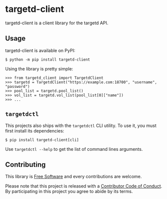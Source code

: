 # targetd-client

targetd-client is a client library for the targetd API.

## Usage

targetd-client is available on PyPI:

```
$ python -m pip install targetd-client
```

Using the library is pretty simple:

```
>>> from targetd_client import TargetdClient
>>> targetd = TargetdClient("https://example.com:18700", "username", "password")
>>> pool_list = targetd.pool_list()
>>> vol_list = targetd.vol_list(pool_list[0]["name"])
>>> ...
```

## `targetdctl`

This projects also ships with the `targetdctl` CLI utility. To use it, you must
first install its dependencies:

```
$ pip install targetd-client[cli]
```

Use `targetdctl --help` to get the list of command lines arguments.

## Contributing

This library is [Free Software](LICENCE) and every contributions are welcome.

Please note that this project is released with a [Contributor Code of
Conduct](CODE_OF_CONDUCT.md). By participating in this project you agree to
abide by its terms.
